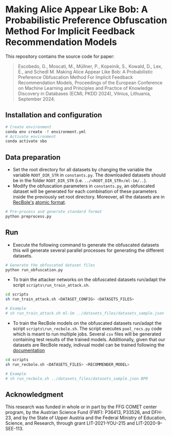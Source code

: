 # Making Alice Appear Like Bob: A Probabilistic   Preference Obfuscation Method For Implicit Feedback Recommendation Models

This repository contains the source code for paper:
> Escobedo, G., Moscati, M., Müllner, P., Kopeinik, S., Kowald, D., Lex, E., and Schedl M. Making Alice Appear Like Bob: A Probabilistic Preference Obfuscation Method For Implicit Feedback Recommendation Models, Proceedings of the European Conference on Machine Learning and Principles and Practice of Knowledge Discovery in Databases (ECML PKDD 2024), Vilnius, Lithuania, September 2024.
<!-- ```bibtex
@inproceedings{Escobedo2024SBO,
    author = "Escobedo, Gustavo and Moscati, Marta and Mullner, Peter and Kopeinik, Simone and Kowald, Dominik  and Lex, Elisabeth  and Schedl, Markus",
    title = "Making Alice Appear Like Bob: A Probabilistic Preference Obfuscation Method 
            For Implicit Feedback Recommendation Models",
    booktitle = "Machine Learning and Knowledge Discovery in Databases: Research Track",
    publisher = "Springer Nature Switzerland",
    address="",
    pages="--",
    year = 2024
}
``` -->
## Installation and configuration
```bash
# Create environment
conda env create -f environment.yml
# Activate environment
conda activate sbo
``` 
## Data preparation
- Set the root directory for all datasets by changing the variable the variable `ROOT_DIR_STR` in `constants.py`. The downloaded datasets should be in the folder `ROOT_DIR_STR` (i.e. `../<ROOT_DIR_STR>/ml-1m/..`). 
- Modify the  obfuscation parameters in `constants.py`, an obfuscated dataset will be generated for each combination of these parameters inside the previously set root directory. Moreover, all the datasets are in [RecBole's](https://recbole.io) [atomic format](https://recbole.io/docs/user_guide/data/atomic_files.html).   
```bash
# Pre-process and generate standard format
python preprocess.py
```
## Run
- Execute the following command to generate the obfuscated datasets this will generate several parallel processes for generating the different datasets.
```bash
# Generate the obfuscated dataset files
python run_obfuscation.py
```
- To train the attacker networks on the obfuscated datasets run/adapt the script `scripts\run_train_attack.sh`.
```bash
cd scripts
sh run_train_attack.sh <DATASET_CONFIG> <DATASETS_FILES> 

# Example
# sh run_train_attack.sh ml-1m ../datasets_files/datasets_sample.json 
```
- To train the RecBole models on the obfuscated datasets run/adapt the script `scripts\run_recbole.sh`.
The script executes `pool_recs.py` code which is meant to run multiple jobs. Several `csv` files will be generated containing test results of the trained models. Additionally, given that our datasets are RecBole ready, indivual model can be trained following the [documentation](https://recbole.io/docs/get_started/started/general.html)
```bash
cd scripts
sh run_recbole.sh <DATASETS_FILES> <RECOMMENDER_MODEL> 

# Example
# sh run_recbole.sh ../datasets_files/datasets_sample.json BPR 
```
## Acknowledgment

This research was funded in whole or in part by the FFG COMET center program, by the Austrian Science Fund (FWF): P36413, P33526, and DFH-23, and by the State of Upper Austria and the Federal Ministry of Education, Science, and Research, through grant LIT-2021-YOU-215 and LIT-2020-9-SEE-113.